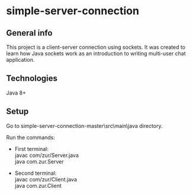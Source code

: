 # simple-server-connection

## General info
This project is a client-server connection using sockets. It was created to learn how Java sockets work as an introduction to writing multi-user chat application.

## Technologies
Java 8+

## Setup
Go to simple-server-connection-master\src\main\java directory.<br>

Run the commands:

<ul>
    <li>
    First terminal:<br>
    javac com/zur/Server.java<br>
    java com.zur.Server
    </li>
</ul>

<ul>
    <li>
    Second terminal:<br>
    javac com/zur/Client.java<br>
    java com.zur.Client
    </li>
</ul>